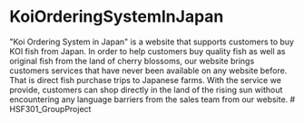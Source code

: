 # KoiOrderingSystemInJapan
  "Koi Ordering System in Japan" is a website that supports customers to buy KOI fish from Japan. In order to help customers buy quality fish as well as original fish from the land of cherry blossoms, our website brings customers services that have never been available on any website before. That is direct fish purchase trips to Japanese farms. With the service we provide, customers can shop directly in the land of the rising sun without encountering any language barriers from the sales team from our website.
#   H S F 3 0 1 _ G r o u p P r o j e c t  
 